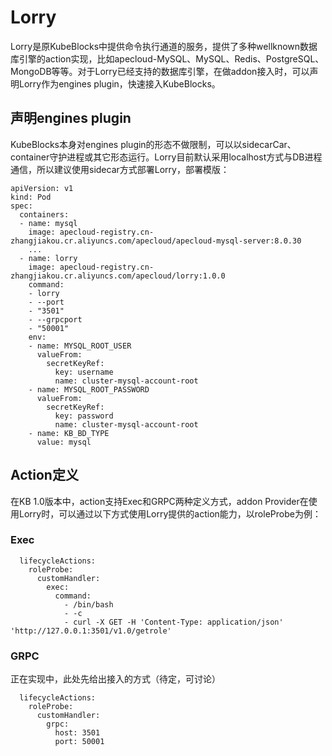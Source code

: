 # Lorry
Lorry是原KubeBlocks中提供命令执行通道的服务，提供了多种wellknown数据库引擎的action实现，比如apecloud-MySQL、MySQL、Redis、PostgreSQL、MongoDB等等。对于Lorry已经支持的数据库引擎，在做addon接入时，可以声明Lorry作为engines plugin，快速接入KubeBlocks。

## 声明engines plugin
KubeBlocks本身对engines plugin的形态不做限制，可以以sidecarCar、container守护进程或其它形态运行。Lorry目前默认采用localhost方式与DB进程通信，所以建议使用sidecar方式部署Lorry，部署模版：
```
apiVersion: v1
kind: Pod
spec:
  containers:
  - name: mysql
    image: apecloud-registry.cn-zhangjiakou.cr.aliyuncs.com/apecloud/apecloud-mysql-server:8.0.30
    ...
  - name: lorry
    image: apecloud-registry.cn-zhangjiakou.cr.aliyuncs.com/apecloud/lorry:1.0.0
    command:
    - lorry
    - --port
    - "3501"
    - --grpcport
    - "50001"
    env:
    - name: MYSQL_ROOT_USER
      valueFrom:
        secretKeyRef:
          key: username
          name: cluster-mysql-account-root
    - name: MYSQL_ROOT_PASSWORD
      valueFrom:
        secretKeyRef:
          key: password
          name: cluster-mysql-account-root
    - name: KB_BD_TYPE
      value: mysql
```

## Action定义
在KB 1.0版本中，action支持Exec和GRPC两种定义方式，addon Provider在使用Lorry时，可以通过以下方式使用Lorry提供的action能力，以roleProbe为例：

### Exec
```
  lifecycleActions:
    roleProbe:
      customHandler:
        exec:
          command:
            - /bin/bash
            - -c
            - curl -X GET -H 'Content-Type: application/json' 'http://127.0.0.1:3501/v1.0/getrole'
```

### GRPC
正在实现中，此处先给出接入的方式（待定，可讨论）
```
  lifecycleActions:
    roleProbe:
      customHandler:
        grpc:
          host: 3501
          port: 50001
```
              
